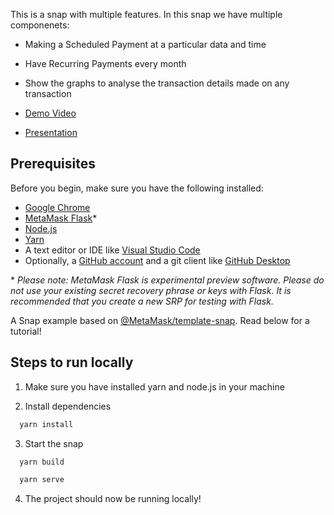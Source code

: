 This is a snap with multiple features. In this snap we have multiple componenets: 
* Making a Scheduled Payment at a particular data and time
* Have Recurring Payments every month 
* Show the graphs to analyse the transaction details made on any transaction

* [Demo Video](https://drive.google.com/file/d/1TA1S4Y14TU3Hy5hLv-dz90V_BxCmimmO/view)
* [Presentation](https://www.canva.com/design/DAFZ02fN2_s/GIexwDK34xOtOlJdRnU7kw/view#1)

## Prerequisites

Before you begin, make sure you have the following installed: 

* [Google Chrome](https://www.google.com/chrome/) 
* [MetaMask Flask](https://metamask.io/flask/)\* 
* [Node.js](https://nodejs.org/) 
* [Yarn](https://yarnpkg.com/)
* A text editor or IDE like [Visual Studio Code](https://code.visualstudio.com/)
* Optionally, a [GitHub account](https://github.com/) and a git client like [GitHub Desktop](https://desktop.github.com/)

\* *Please note: MetaMask Flask is experimental preview software. Please do not use your existing secret recovery phrase or keys with Flask. It is recommended that you create a new SRP for testing with Flask.*

A Snap example based on [@MetaMask/template-snap](https://github.com/MetaMask/template-snap). Read below for a tutorial!

## Steps to run locally

1. Make sure you have installed yarn and node.js in your machine

2. Install dependencies

```bash
  yarn install
```
3. Start the snap

```bash
  yarn build 
```
```bash
  yarn serve 
```
4. The project should now be running locally!
